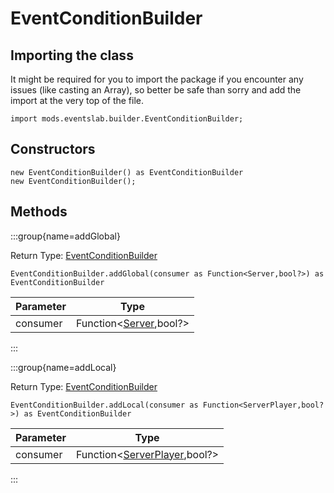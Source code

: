 # EventConditionBuilder

## Importing the class

It might be required for you to import the package if you encounter any issues (like casting an Array), so better be safe than sorry and add the import at the very top of the file.
```zenscript
import mods.eventslab.builder.EventConditionBuilder;
```


## Constructors


```zenscript
new EventConditionBuilder() as EventConditionBuilder
new EventConditionBuilder();
```

## Methods

:::group{name=addGlobal}

Return Type: [EventConditionBuilder](/mods/eventslab/builder/EventConditionBuilder)

```zenscript
EventConditionBuilder.addGlobal(consumer as Function<Server,bool?>) as EventConditionBuilder
```

| Parameter |                           Type                           |
|-----------|----------------------------------------------------------|
| consumer  | Function&lt;[Server](/vanilla/api/game/Server),bool?&gt; |


:::

:::group{name=addLocal}

Return Type: [EventConditionBuilder](/mods/eventslab/builder/EventConditionBuilder)

```zenscript
EventConditionBuilder.addLocal(consumer as Function<ServerPlayer,bool?>) as EventConditionBuilder
```

| Parameter |                                        Type                                        |
|-----------|------------------------------------------------------------------------------------|
| consumer  | Function&lt;[ServerPlayer](/vanilla/api/entity/type/player/ServerPlayer),bool?&gt; |


:::


